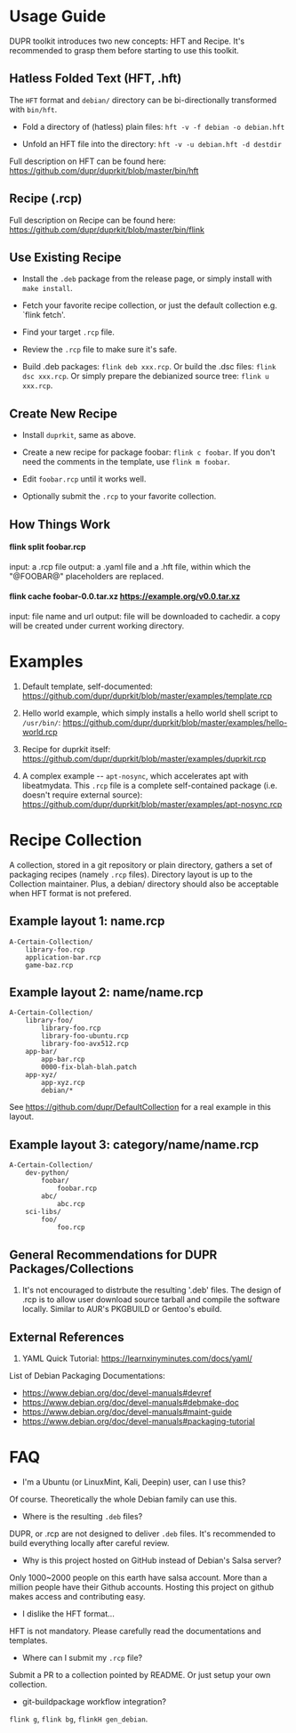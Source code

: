 # Usage Guide

DUPR toolkit introduces two new concepts: HFT and Recipe. It's recommended
to grasp them before starting to use this toolkit.

## Hatless Folded Text (HFT, .hft)

The `HFT` format and `debian/` directory can be bi-directionally transformed
with `bin/hft`.

* Fold a directory of (hatless) plain files: `hft -v -f debian -o debian.hft`

* Unfold an HFT file into the directory: `hft -v -u debian.hft -d destdir`

Full description on HFT can be found here: https://github.com/dupr/duprkit/blob/master/bin/hft

## Recipe (.rcp)

Full description on Recipe can be found here: https://github.com/dupr/duprkit/blob/master/bin/flink

## Use Existing Recipe

* Install the `.deb` package from the release page, or simply install with `make install`.

* Fetch your favorite recipe collection, or just the default collection e.g. `flink fetch'.

* Find your target `.rcp` file.

* Review the `.rcp` file to make sure it's safe.

* Build .deb packages: `flink deb xxx.rcp`. Or build the .dsc files: `flink dsc
xxx.rcp`. Or simply prepare the debianized source tree: `flink u xxx.rcp`.

## Create New Recipe

* Install `duprkit`, same as above.

* Create a new recipe for package foobar: `flink c foobar`. If you don't need
the comments in the template, use `flink m foobar`.

* Edit `foobar.rcp` until it works well.

* Optionally submit the `.rcp` to your favorite collection.

## How Things Work

#### flink split foobar.rcp

input: a .rcp file
output: a .yaml file and a .hft file, within which the "@FOOBAR@" placeholders are replaced.

#### flink cache foobar-0.0.tar.xz https://example.org/v0.0.tar.xz

input: file name and url
output: file will be downloaded to cachedir. a copy will be created
under current working directory.

# Examples

1. Default template, self-documented: https://github.com/dupr/duprkit/blob/master/examples/template.rcp

2. Hello world example, which simply installs a hello world shell script to `/usr/bin/`:
https://github.com/dupr/duprkit/blob/master/examples/hello-world.rcp

3. Recipe for duprkit itself: https://github.com/dupr/duprkit/blob/master/examples/duprkit.rcp

4. A complex example -- `apt-nosync`, which accelerates apt with libeatmydata.
This `.rcp` file is a complete self-contained package (i.e. doesn't require external source):
https://github.com/dupr/duprkit/blob/master/examples/apt-nosync.rcp

# Recipe Collection

A collection, stored in a git repository or plain directory, gathers a set
of packaging recipes (namely `.rcp` files). Directory layout is up to the
Collection maintainer. Plus, a debian/ directory should also be acceptable
when HFT format is not prefered.

## Example layout 1: name.rcp

```
A-Certain-Collection/
    library-foo.rcp
    application-bar.rcp
    game-baz.rcp
```

## Example layout 2: name/name.rcp

```
A-Certain-Collection/
    library-foo/
        library-foo.rcp
        library-foo-ubuntu.rcp
        library-foo-avx512.rcp
    app-bar/
        app-bar.rcp
        0000-fix-blah-blah.patch
    app-xyz/
        app-xyz.rcp
        debian/*
```

See https://github.com/dupr/DefaultCollection for a real example in this layout.

## Example layout 3: category/name/name.rcp

```
A-Certain-Collection/
    dev-python/
        foobar/
            foobar.rcp
        abc/
            abc.rcp
    sci-libs/
        foo/
            foo.rcp
```

## General Recommendations for DUPR Packages/Collections

1. It's not encouraged to distrbute the resulting '.deb' files.
   The design of .rcp is to allow user download source tarball and compile
   the software locally. Similar to AUR's PKGBUILD or Gentoo's ebuild.

## External References

1. YAML Quick Tutorial: https://learnxinyminutes.com/docs/yaml/

List of Debian Packaging Documentations:

* https://www.debian.org/doc/devel-manuals#devref
* https://www.debian.org/doc/devel-manuals#debmake-doc
* https://www.debian.org/doc/devel-manuals#maint-guide
* https://www.debian.org/doc/devel-manuals#packaging-tutorial

# FAQ

* I'm a Ubuntu (or LinuxMint, Kali, Deepin) user, can I use this?

Of course. Theoretically the whole Debian family can use this.

* Where is the resulting `.deb` files?

DUPR, or .rcp are not designed to deliver `.deb` files. It's recommended
to build everything locally after careful review.

* Why is this project hosted on GitHub instead of Debian's Salsa server?

Only 1000~2000 people on this earth have salsa account. More than a million
people have their Github accounts. Hosting this project on github makes access
and contributing easy.

* I dislike the HFT format...

HFT is not mandatory. Please carefully read the documentations and templates.

* Where can I submit my `.rcp` file?

Submit a PR to a collection pointed by README. Or just setup your own collection.

* git-buildpackage workflow integration?

`flink g`, `flink bg`, `flinkH gen_debian`.
